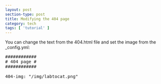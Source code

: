 ```yaml
---
layout: post
section-type: post
title: Modifying the 404 page
category: tech
tags: [ 'tutorial' ]
---
```


You can change the text from the 404.html file and set the image from the _config.yml:

<pre style="text-align: left">
############
# 404 page #
############

404-img: "/img/labtocat.png"
</pre>
